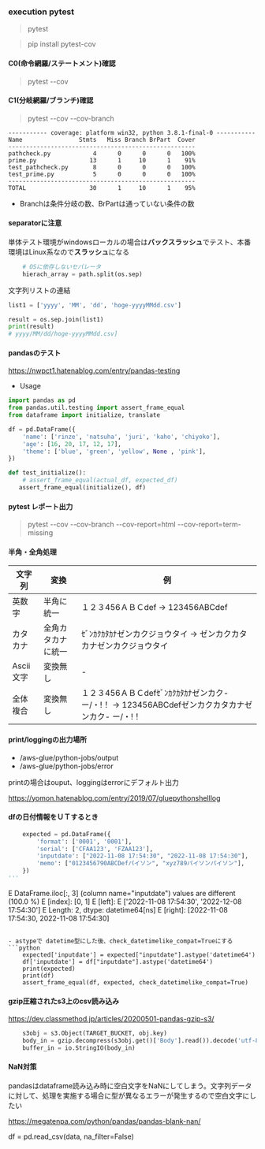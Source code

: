 ### execution pytest

> pytest

> pip install pytest-cov

#### C0(命令網羅/ステートメント)確認
> pytest --cov

#### C1(分岐網羅/ブランチ)確認
> pytest --cov --cov-branch

```pythonshell
----------- coverage: platform win32, python 3.8.1-final-0 -----------
Name                Stmts   Miss Branch BrPart  Cover
-----------------------------------------------------
pathcheck.py            4      0      0      0   100%
prime.py               13      1     10      1    91%
test_pathcheck.py       8      0      0      0   100%
test_prime.py           5      0      0      0   100%
-----------------------------------------------------
TOTAL                  30      1     10      1    95%
```

- Branchは条件分岐の数、BrPartは通っていない条件の数

#### separatorに注意
単体テスト環境がwindowsローカルの場合は**バックスラッシュ**でテスト、本番環境はLinux系なので**スラッシュ**になる

```py
    # OSに依存しないセパレータ
    hierach_array = path.split(os.sep)
```

文字列リストの連結

```py
list1 = ['yyyy', 'MM', 'dd', 'hoge-yyyyMMdd.csv']

result = os.sep.join(list1)
print(result)
# yyyy/MM/dd/hoge-yyyyMMdd.csv]
```

#### pandasのテスト

https://nwpct1.hatenablog.com/entry/pandas-testing

- Usage
```python
import pandas as pd
from pandas.util.testing import assert_frame_equal
from dataframe import initialize, translate

df = pd.DataFrame({
    'name': ['rinze', 'natsuha', 'juri', 'kaho', 'chiyoko'],
    'age': [16, 20, 17, 12, 17],
    'theme': ['blue', 'green', 'yellow', None , 'pink'],
})

def test_initialize():
    # assert_frame_equal(actual_df, expected_df)
   assert_frame_equal(initialize(), df)
```

#### pytest レポート出力

> pytest --cov --cov-branch --cov-report=html --cov-report=term-missing


#### 半角・全角処理

|  文字列  | 変換 | 例 |
| ---- | ---- | ---- |
|  英数字  |  半角に統一  | １２３456ＡＢＣdef → 123456ABCdef |
|  カタカナ  |  全角カタカナに統一  | ｾﾞﾝｶｸｶﾀｶﾅゼンカクジョウタイ → ゼンカクカタカナゼンカクジョウタイ|
|  Ascii文字  |  変換無し  | - |
|  全体複合  |  変換無し  | １２３456ＡＢＣdefｾﾞﾝｶｸｶﾀｶﾅゼンカク- ー/・!！ → 123456ABCdefゼンカクカタカナゼンカク- ー/・!！|


#### print/loggingの出力場所

- /aws-glue/python-jobs/output
- /aws-glue/python-jobs/error

printの場合はouput、loggingはerrorにデフォルト出力

https://yomon.hatenablog.com/entry/2019/07/gluepythonshelllog

#### dfの日付情報をＵＴするとき
```py
    expected = pd.DataFrame({
        'format': ['0001', '0001'],
        'serial': ['CFAA123', 'FZAA123'],
        'inputdate': ["2022-11-08 17:54:30", "2022-11-08 17:54:30"],
        'memo': ["0123456790ABCDefパイソン", "xyz789パイソンパイソン"],
    })
'''
```
E   DataFrame.iloc[:, 3] (column name="inputdate") values are different (100.0 %)
E   [index]: [0, 1]
E   [left]:  <DatetimeArray>
E   ['2022-11-08 17:54:30', '2022-12-08 17:54:30']
E   Length: 2, dtype: datetime64[ns]
E   [right]: [2022-11-08 17:54:30, 2022-11-08 17:54:30]
```

- astypeで datetime型にした後、check_datetimelike_compat=Trueにする
```python
    expected['inputdate'] = expected["inputdate"].astype('datetime64')
    df['inputdate'] = df["inputdate"].astype('datetime64')
    print(expected)
    print(df)
    assert_frame_equal(df, expected, check_datetimelike_compat=True)
```

#### gzip圧縮されたs3上のcsv読み込み
https://dev.classmethod.jp/articles/20200501-pandas-gzip-s3/

```python
    s3obj = s3.Object(TARGET_BUCKET, obj.key)
    body_in = gzip.decompress(s3obj.get()['Body'].read()).decode('utf-8')
    buffer_in = io.StringIO(body_in)
```

#### NaN対策

pandasはdataframe読み込み時に空白文字をNaNにしてしまう。文字列データに対して、処理を実施する場合に型が異なるエラーが発生するので空白文字にしたい

https://megatenpa.com/python/pandas/pandas-blank-nan/

df = pd.read_csv(data, na_filter=False)